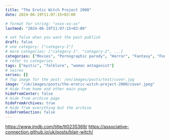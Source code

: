 ```yaml
---
title: "The Erotic Witch Project 2000"
date: 2024-06-19T11:07:15+03:00

# format for string: "xxxx-xx-xx"
lastmod: "2024-06-19T11:07:15+03:00"

# set false when you want the post publish
draft: false
# one category: ["category-1"]
# more categories: ["category-1", "category-2", ...]
categories: ["Movies", "Pornographic parody", "Horror", "Fantasy", "Found footage", "Comedy"]
# refer to categories
tags: ["mystic", "folklore", "woman antagonist"]
# seires
series: []
# Top image for the post: /en/images/posts/test/cover.jpg
image: "/uk/images/posts/the-erotic-witch-project-2000/cover.jpeg"
# Hide from home and other main page
hideFromCenter: false
# Hide from archive page
hideFromArchives: true
# Hide from everything but the archive
hideFromSection: false
---
```

https://www.imdb.com/title/tt0235369/
https://associative-connection.github.io/uk/posts/blair-witch/
<!--more-->